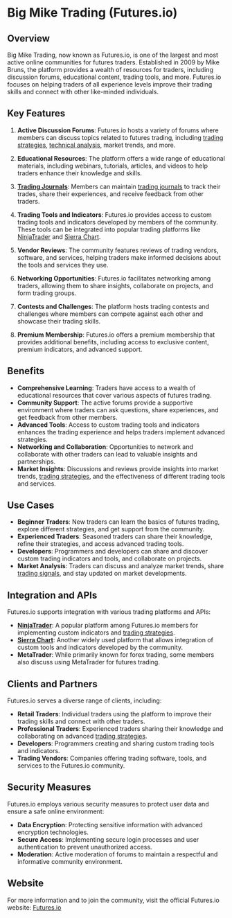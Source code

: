# Big Mike Trading (Futures.io)

## Overview
Big Mike Trading, now known as Futures.io, is one of the largest and most active online communities for futures traders. Established in 2009 by Mike Bruns, the platform provides a wealth of resources for traders, including discussion forums, educational content, trading tools, and more. Futures.io focuses on helping traders of all experience levels improve their trading skills and connect with other like-minded individuals.

## Key Features
1. **Active Discussion Forums**: Futures.io hosts a variety of forums where members can discuss topics related to futures trading, including [trading strategies](../t/trading_strategies.md), [technical analysis](../t/technical_analysis.md), market trends, and more.

2. **Educational Resources**: The platform offers a wide range of educational materials, including webinars, tutorials, articles, and videos to help traders enhance their knowledge and skills.

3. **[Trading Journals](../t/trading_journals.md)**: Members can maintain [trading journals](../t/trading_journals.md) to track their trades, share their experiences, and receive feedback from other traders.

4. **Trading Tools and Indicators**: Futures.io provides access to custom trading tools and indicators developed by members of the community. These tools can be integrated into popular trading platforms like [NinjaTrader](../n/ninjatrader.md) and [Sierra Chart](../s/sierra_chart.md).

5. **Vendor Reviews**: The community features reviews of trading vendors, software, and services, helping traders make informed decisions about the tools and services they use.

6. **Networking Opportunities**: Futures.io facilitates networking among traders, allowing them to share insights, collaborate on projects, and form trading groups.

7. **Contests and Challenges**: The platform hosts trading contests and challenges where members can compete against each other and showcase their trading skills.

8. **Premium Membership**: Futures.io offers a premium membership that provides additional benefits, including access to exclusive content, premium indicators, and advanced support.

## Benefits
- **Comprehensive Learning**: Traders have access to a wealth of educational resources that cover various aspects of futures trading.
- **Community Support**: The active forums provide a supportive environment where traders can ask questions, share experiences, and get feedback from other members.
- **Advanced Tools**: Access to custom trading tools and indicators enhances the trading experience and helps traders implement advanced strategies.
- **Networking and Collaboration**: Opportunities to network and collaborate with other traders can lead to valuable insights and partnerships.
- **Market Insights**: Discussions and reviews provide insights into market trends, [trading strategies](../t/trading_strategies.md), and the effectiveness of different trading tools and services.

## Use Cases
- **Beginner Traders**: New traders can learn the basics of futures trading, explore different strategies, and get support from the community.
- **Experienced Traders**: Seasoned traders can share their knowledge, refine their strategies, and access advanced trading tools.
- **Developers**: Programmers and developers can share and discover custom trading indicators and tools, and collaborate on projects.
- **Market Analysis**: Traders can discuss and analyze market trends, share [trading signals](../t/trading_signals.md), and stay updated on market developments.

## Integration and APIs
Futures.io supports integration with various trading platforms and APIs:
- **[NinjaTrader](../n/ninjatrader.md)**: A popular platform among Futures.io members for implementing custom indicators and [trading strategies](../t/trading_strategies.md).
- **[Sierra Chart](../s/sierra_chart.md)**: Another widely used platform that allows integration of custom tools and indicators developed by the community.
- **MetaTrader**: While primarily known for forex trading, some members also discuss using MetaTrader for futures trading.

## Clients and Partners
Futures.io serves a diverse range of clients, including:
- **Retail Traders**: Individual traders using the platform to improve their trading skills and connect with other traders.
- **Professional Traders**: Experienced traders sharing their knowledge and collaborating on advanced [trading strategies](../t/trading_strategies.md).
- **Developers**: Programmers creating and sharing custom trading tools and indicators.
- **Trading Vendors**: Companies offering trading software, tools, and services to the Futures.io community.

## Security Measures
Futures.io employs various security measures to protect user data and ensure a safe online environment:
- **Data Encryption**: Protecting sensitive information with advanced encryption technologies.
- **Secure Access**: Implementing secure login processes and user authentication to prevent unauthorized access.
- **Moderation**: Active moderation of forums to maintain a respectful and informative community environment.

## Website
For more information and to join the community, visit the official Futures.io website: [Futures.io](https://futures.io/)

